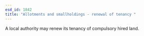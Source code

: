 ```yaml
---
esd_id: 1842
title: "Allotments and smallholdings - renewal of tenancy "
---
```


A local authority may renew its tenancy of compulsory hired land.

